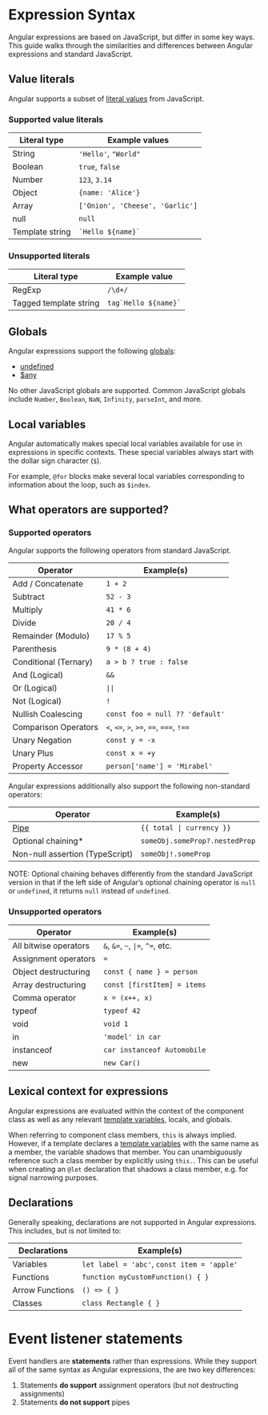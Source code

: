 # Expression Syntax

Angular expressions are based on JavaScript, but differ in some key ways. This guide walks through the similarities and differences between Angular expressions and standard JavaScript.

## Value literals

Angular supports a subset of [literal values](https://developer.mozilla.org/en-US/docs/Glossary/Literal) from JavaScript.

### Supported value literals

| Literal type     | Example values                  |
| ---------------- | ------------------------------- |
| String           | `'Hello'`, `"World"`            |
| Boolean          | `true`, `false`                 |
| Number           | `123`, `3.14`                   |
| Object           | `{name: 'Alice'}`               |
| Array            | `['Onion', 'Cheese', 'Garlic']` |
| null             | `null`                          |
| Template string  | `` `Hello ${name}` ``           |

### Unsupported literals

| Literal type             | Example value             |
| ------------------------ | ------------------------- |
| RegExp                   | `/\d+/`                   |
| Tagged template string   | `` tag`Hello ${name}` ``  |

## Globals

Angular expressions support the following [globals](https://developer.mozilla.org/en-US/docs/Glossary/Global_object):

- [undefined](https://developer.mozilla.org/en-US/docs/Web/JavaScript/Reference/Global_Objects/undefined)
- [$any](https://www.typescriptlang.org/docs/handbook/2/everyday-types.html#any)

No other JavaScript globals are supported. Common JavaScript globals include `Number`, `Boolean`, `NaN`, `Infinity`, `parseInt`, and more.

## Local variables

Angular automatically makes special local variables available for use in expressions in specific contexts. These special variables always start with the dollar sign character (`$`).

For example, `@for` blocks make several local variables corresponding to information about the loop, such as `$index`.

## What operators are supported?

### Supported operators

Angular supports the following operators from standard JavaScript.

| Operator              | Example(s)                               |
| --------------------- | ---------------------------------------- |
| Add / Concatenate     | `1 + 2`                                  |
| Subtract              | `52 - 3`                                 |
| Multiply              | `41 * 6`                                 |
| Divide                | `20 / 4`                                 |
| Remainder (Modulo)    | `17 % 5`                                 |
| Parenthesis           | `9 * (8 + 4)`                            |
| Conditional (Ternary) | `a > b ? true : false`                   |
| And (Logical)         | `&&`                                     |
| Or (Logical)          | `\|\|`                                   |
| Not (Logical)         | `!`                                      |
| Nullish Coalescing    | `const foo = null ?? 'default'`          |
| Comparison Operators  | `<`, `<=`, `>`, `>=`, `==`, `===`, `!==` |
| Unary Negation        | `const y = -x`                           |
| Unary Plus            | `const x = +y`                           |
| Property Accessor     | `person['name'] = 'Mirabel'`             |

Angular expressions additionally also support the following non-standard operators:

| Operator                        | Example(s)                     |
| ------------------------------- | ------------------------------ |
| [Pipe](/guide/templates/pipes) | `{{ total \| currency }}`      |
| Optional chaining\*             | `someObj.someProp?.nestedProp` |
| Non-null assertion (TypeScript) | `someObj!.someProp`            |

NOTE: Optional chaining behaves differently from the standard JavaScript version in that if the left side of Angular’s optional chaining operator is `null` or `undefined`, it returns `null` instead of `undefined`.

### Unsupported operators

| Operator              | Example(s)                        |
| --------------------- | --------------------------------- |
| All bitwise operators | `&`, `&=`, `~`, `\|=`, `^=`, etc. |
| Assignment operators  | `=`                               |
| Object destructuring  | `const { name } = person`         |
| Array destructuring   | `const [firstItem] = items`       |
| Comma operator        | `x = (x++, x)`                    |
| typeof                | `typeof 42`                       |
| void                  | `void 1`                          |
| in                    | `'model' in car`                  |
| instanceof            | `car instanceof Automobile`       |
| new                   | `new Car()`                       |

## Lexical context for expressions

Angular expressions are evaluated within the context of the component class as well as any relevant [template variables](/guide/templates/variables), locals, and globals.

When referring to component class members, `this` is always implied. However, if a template declares a [template variables](guide/templates/variables) with the same name as a member, the variable shadows that member. You can unambiguously reference such a class member by explicitly using `this.`. This can be useful when creating an `@let` declaration that shadows a class member, e.g. for signal narrowing purposes.

## Declarations

Generally speaking, declarations are not supported in Angular expressions. This includes, but is not limited to:

| Declarations    | Example(s)                                  |
| --------------- | ------------------------------------------- |
| Variables       | `let label = 'abc'`, `const item = 'apple'` |
| Functions       | `function myCustomFunction() { }`           |
| Arrow Functions | `() => { }`                                 |
| Classes         | `class Rectangle { }`                       |

# Event listener statements

Event handlers are **statements** rather than expressions. While they support all of the same syntax as Angular expressions, the are two key differences:

1. Statements **do support** assignment operators (but not destructing assignments)
1. Statements **do not support** pipes
